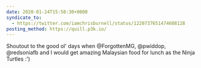 ```yaml
---
date: 2020-01-24T15:58:30+0000
syndicate_to:
  - https://twitter.com/iamchrisburnell/status/1220737651474608128
posting_method: https://quill.p3k.io/
---
```


Shoutout to the good ol' days when @ForgottenMG, @pwiddop, @redsoniafb and I would get amazing Malaysian food for lunch as the Ninja Turtles :')
